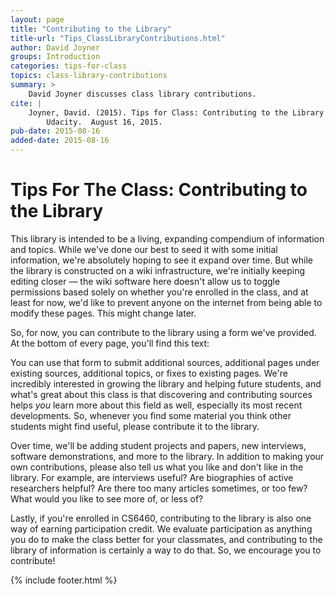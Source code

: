 ```yaml
---
layout: page
title: "Contributing to the Library"
title-url: "Tips_ClassLibraryContributions.html"
author: David Joyner
groups: Introduction
categories: tips-for-class
topics: class-library-contributions
summary: >
    David Joyner discusses class library contributions.
cite: |
    Joyner, David. (2015). Tips for Class: Contributing to the Library.
        Udacity.  August 16, 2015.
pub-date: 2015-08-16
added-date: 2015-08-16
---
```

# Tips For The Class: Contributing to the Library

This library is intended to be a living, expanding compendium of information and topics. While we've done our best to seed it with some initial information, we're absolutely hoping to see it expand over time. But while the library is constructed on a wiki infrastructure, we're initially keeping editing closer&nbsp;— the wiki software here doesn't allow us to toggle permissions based solely on whether you're enrolled in the class, and at least for now, we'd like to prevent anyone on the internet from being able to modify these pages. This might change later.

So, for now, you can contribute to the library using a form we've provided. At the bottom of every page, you'll find this text:

You can use that form to submit additional sources, additional pages under existing sources, additional topics, or fixes to existing pages. We're incredibly interested in growing the library and helping future students, and what's great about this class is that discovering and contributing sources helps _you_ learn more about this field as well, especially its most recent developments. So, whenever you find some material you think other students might find useful, please contribute it to the library.

Over time, we'll be adding student projects and papers, new interviews, software demonstrations, and more to the library. In addition to making your own contributions, please also tell us what you like and don't like in the library. For example, are interviews useful? Are biographies of active researchers helpful? Are there too many articles sometimes, or too few? What would you like to see more of, or less of?

Lastly, if you're enrolled in CS6460, contributing to the library is also one way of earning participation credit. We evaluate participation as anything you do to make the class better for your classmates, and contributing to the library of information is certainly a way to do that. So, we encourage you to contribute!

{% include footer.html %}
